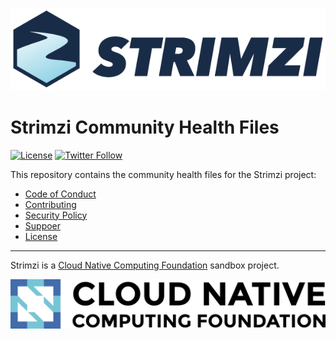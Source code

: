 [![Strimzi](./logo/strimzi.png)](https://strimzi.io/)

# Strimzi Community Health Files

[![License](https://img.shields.io/badge/license-Apache--2.0-blue.svg)](http://www.apache.org/licenses/LICENSE-2.0)
[![Twitter Follow](https://img.shields.io/twitter/follow/strimziio.svg?style=social&label=Follow&style=for-the-badge)](https://twitter.com/strimziio)

This repository contains the community health files for the Strimzi project:
* [Code of Conduct](./CODE_OF_CONDUCT.md)
* [Contributing](./CONTRIBUTING.md)
* [Security Policy](./SECURITY.md)
* [Suppoer](./SUPPORT.md)
* [License](./LICENSE)


---

Strimzi is a <a href="http://cncf.io">Cloud Native Computing Foundation</a> sandbox project.

![CNCF ><](./logo/cncf-color.png)
